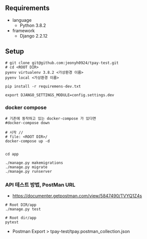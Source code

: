## Requirements
- language
	- Python 3.8.2
- framework
	- Django 2.2.12
	
	
## Setup

```shell script
# git clone git@github.com:jeonyh0924/tpay-test.git
# cd <ROOT DIR>
pyenv virtualenv 3.8.2 <가상환경 이름>
pyenv local <가상환경 이름>

pip install -r requiremens-dev.txt

export DJANGO_SETTINGS_MODULE=config.settings.dev

```

### docker compose 

```shell script
# 기존에 동작하고 있는 docker-compose 가 있다면
#docker-compose down

# 시작 //
# file: <ROOT DIR>/
docker-compose up -d


cd app

./manage.py makemigrations
./manage.py migrate
./manage.py runserver
```

### API 테스트 방법, PostMan URL

- https://documenter.getpostman.com/view/5847490/TVYQ1Z4s

```shell
# Root DIR/app
./manage.py test

# Root dir/app
pytest
```

- Postman Export > tpay-test/tpay.postman_collection.json
